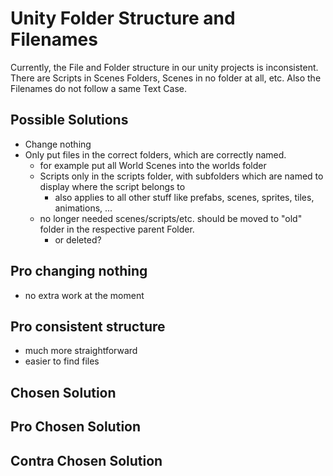 # Unity Folder Structure and Filenames

Currently, the File and Folder structure in our unity projects is inconsistent.
There are Scripts in Scenes Folders, Scenes in no folder at all, etc. Also the Filenames do not follow a same Text Case.

## Possible Solutions

- Change nothing
- Only put files in the correct folders, which are correctly named.
  - for example put all World Scenes into the worlds folder
  - Scripts only in the scripts folder, with subfolders which are named to display where the script belongs to
    - also applies to all other stuff like prefabs, scenes, sprites, tiles, animations, ...
  - no longer needed scenes/scripts/etc. should be moved to "old" folder in the respective parent Folder.
    - or deleted?

## Pro changing nothing

- no extra work at the moment

## Pro consistent structure

- much more straightforward
- easier to find files

## Chosen Solution

## Pro Chosen Solution

## Contra Chosen Solution
